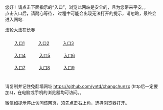 您好！请点击下面指示的“入口”，浏览此网站是安全的，且为您带来平安。。 <br/>
点击入口后，请耐心等待， 过程中可能会出现无法打开的提示，请忽略，最终会进入网站. </br>

法轮大法在长春<br/>
<div style="padding:10px"><a style="margin:20px" target="_blank" href="https://d2noa6kck9mkhh.cloudfront.net/2Qpsp?rbwlegrv" id="ccLink1" rel="nofollow">入口1</a> <a target="_blank" style="margin:20px" href="https://dpe6vx69nhqwa.cloudfront.net/2Qpsp?ikfipvw" id="ccLink2" rel="nofollow">入口2</a> <a style="margin:20px" target="_blank" href="https://d19j1zrakh4u7q.cloudfront.net/2Qpsp?coajcebo" id="ccLink3" rel="nofollow">入口3</a></div>

<div style="padding:10px" ><a style="margin:20px" target="_blank" href="https://d2noa6kck9mkhh.cloudfront.net/2Qpsp?rbwlegrv" id="ccLink4" rel="nofollow">入口4</a> <a style="margin:20px" href="https://dpe6vx69nhqwa.cloudfront.net/2Qpsp?ikfipvw" target="_blank" id="ccLink5" rel="nofollow">入口5</a> <a style="margin:20px" href="https://d19j1zrakh4u7q.cloudfront.net/2Qpsp?coajcebo" target="_blank" id="ccLink6" rel="nofollow">入口6</a></div>

<div style="padding:10px"><a style="margin:20px" target="_blank" href="https://d2noa6kck9mkhh.cloudfront.net/2Qpsp?rbwlegrv" id="ccLink7" rel="nofollow">入口7</a> <a style="margin:20px" href="https://dpe6vx69nhqwa.cloudfront.net/2Qpsp?ikfipvw" target="_blank" id="ccLink8" rel="nofollow">入口8</a> <a style="margin:20px" target="_blank" href="https://d19j1zrakh4u7q.cloudfront.net/2Qpsp?coajcebo" id="ccLink9" rel="nofollow">入口9</a></div>

<br/>



请复制并记住免翻墙网址 https://github.com/yntd/changchunzx (http后一定要加s)，在电脑或手机的浏览器均可访问。。<br/>

微信如提示停止访问该网页，须先点击右上角，选择浏览器打开。
